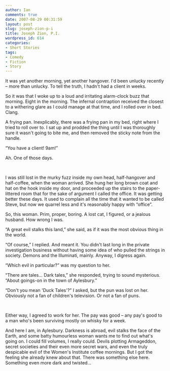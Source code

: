 ```yaml
---
author: Ian
comments: true
date: 2007-08-29 00:31:59
layout: post
slug: joseph-zion-p-i
title: Joseph Zion, P.I.
wordpress_id: 614
categories:
- Short Stories
tags:
- Comedy
- Fiction
- Story
---
```


<div class="story" markdown="1">
<p>It was yet another morning, yet another hangover. I&#039;d been unlucky recently – more than unlucky. To tell the truth, I hadn&#039;t had a client in weeks.</p>
<p>So it was that I woke up to a loud and irritating alarm-clock buzz that morning. Eight in the morning. The infernal contraption received the closest to a withering glare as I could manage at that time, and I rolled over in bed. Clang.</p>
<p>A frying pan. Inexplicably, there was a frying pan in my bed, right where I tried to roll over to. I sat up and prodded the thing until I was thoroughly sure it wasn&#039;t going to bite me, and then removed the sticky note from the handle.</p>
<p>“You have a client! 9am!”</p>
<p>Ah. One of those days.</p>
<p><br /></p>
<p>I was still lost in the murky fuzz inside my own head, half-hangover and half-coffee, when the woman arrived. She hung her long brown coat and hat on the hook inside my door, and proceeded up the stairs to the paper-littered room that for the sake of argument I called the office. It was getting better these days. It used to complain all the time that it wanted to be called Steve, but now we quarrel less and it&#039;s reasonably happy with “office”.</p>
<p>So, this woman. Prim, proper, boring. A lost cat, I figured, or a jealous husband. How wrong I was.</p>
<p>“A great evil stalks this land,” she said, as if it was the most obvious thing in the world.</p>
<p>“Of course,” I replied. And meant it. You didn&#039;t last long in the private investigation business without having some idea of who pulled the strings in society. Demons and the Illuminati, mainly. Anyway, I digress again.</p>
<p>“Which evil in particular?” was my question to her.</p>
<p>“There are tales... Dark tales,” she responded, trying to sound mysterious. “About goings-on in the town of Aylesbury.”</p>
<p>“Don&#039;t you mean &#039;Duck Tales&#039;?” I asked, but the pun was lost on her. Obviously not a fan of children&#039;s television. Or not a fan of puns.</p>
<p><br /></p>
<p>Either way, I agreed to work for her. The pay was good – any pay&#039;s good to a man who&#039;s been surviving mostly on whisky for a week.</p>
<p>And here I am, in Aylesbury. Darkness is abroad, evil stalks the face of the Earth, and some batty humourless woman wants me to find out what&#039;s going on. I could fill volumes, I really could. Devils plotting Armageddon, secret societies and their even more secret wars, and even the truly despicable evil of the Women&#039;s Institute coffee mornings. But I got the feeling she already knew about that. There was something else here. Something even more dark and twisted...</p>
</div>
